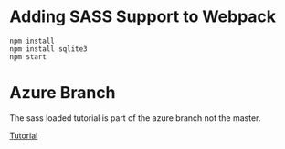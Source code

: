 # Adding SASS Support to Webpack

```
npm install     
npm install sqlite3     
npm start    
```

# Azure Branch

The sass loaded tutorial is part of the azure branch not the master.

[Tutorial](https://shellmonger.com/2016/01/19/adding-sass-support-to-webpack/)
